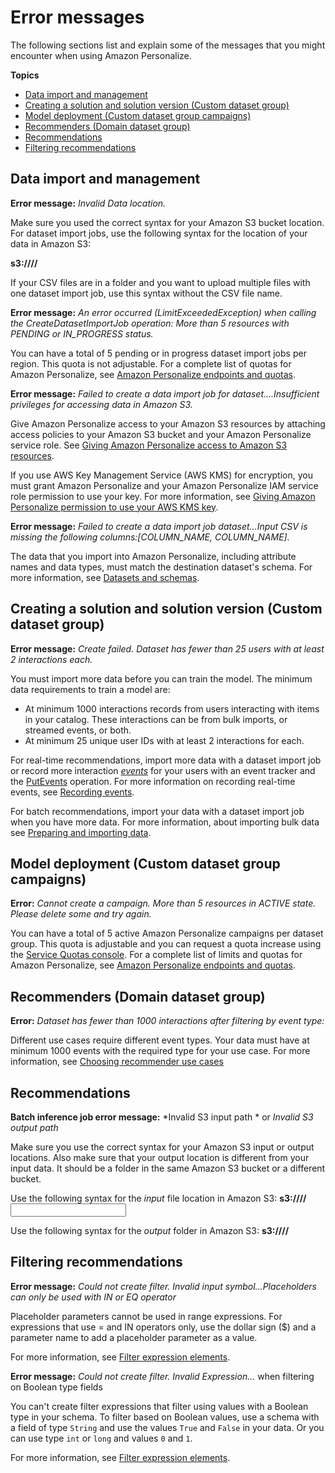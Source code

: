 # Error messages<a name="error-messages"></a>

 The following sections list and explain some of the messages that you might encounter when using Amazon Personalize\. 

**Topics**
+ [Data import and management](#data-import-troubleshooting)
+ [Creating a solution and solution version \(Custom dataset group\)](#training-troubleshooting)
+ [Model deployment \(Custom dataset group campaigns\)](#deployment-troubleshooting)
+ [Recommenders \(Domain dataset group\)](#recommender-errors)
+ [Recommendations](#recommendations-troubleshooting)
+ [Filtering recommendations](#filters-troubleshooting)

## Data import and management<a name="data-import-troubleshooting"></a>

**Error message:** *Invalid Data location\.*

Make sure you used the correct syntax for your Amazon S3 bucket location\. For dataset import jobs, use the following syntax for the location of your data in Amazon S3:

**s3://<name of your S3 bucket>/<folder path>/<CSVfilename>**

If your CSV files are in a folder and you want to upload multiple files with one dataset import job, use this syntax without the CSV file name\. 

**Error message:** *An error occurred \(LimitExceededException\) when calling the CreateDatasetImportJob operation: More than 5 resources with PENDING or IN\_PROGRESS status\.*

 You can have a total of 5 pending or in progress dataset import jobs per region\. This quota is not adjustable\. For a complete list of quotas for Amazon Personalize, see [Amazon Personalize endpoints and quotas](limits.md)\. 

**Error message:** *Failed to create a data import job for <dataset type> dataset\.\.\.\.Insufficient privileges for accessing data in Amazon S3\.*

 Give Amazon Personalize access to your Amazon S3 resources by attaching access policies to your Amazon S3 bucket and your Amazon Personalize service role\. See [Giving Amazon Personalize access to Amazon S3 resources](granting-personalize-s3-access.md)\.

 If you use AWS Key Management Service \(AWS KMS\) for encryption, you must grant Amazon Personalize and your Amazon Personalize IAM service role permission to use your key\. For more information, see [Giving Amazon Personalize permission to use your AWS KMS key](granting-personalize-key-access.md)\.

**Error message:** *Failed to create a data import job <dataset type> dataset\.\.\.Input CSV is missing the following columns:\[COLUMN\_NAME, COLUMN\_NAME\]\.*

 The data that you import into Amazon Personalize, including attribute names and data types, must match the destination dataset's schema\. For more information, see [Datasets and schemas](how-it-works-dataset-schema.md)\. 

## Creating a solution and solution version \(Custom dataset group\)<a name="training-troubleshooting"></a>

**Error message:** *Create failed\. Dataset has fewer than 25 users with at least 2 interactions each\.*

 You must import more data before you can train the model\. The minimum data requirements to train a model are: 
+ At minimum 1000 interactions records from users interacting with items in your catalog\. These interactions can be from bulk imports, or streamed events, or both\.
+ At minimum 25 unique user IDs with at least 2 interactions for each\.

For real\-time recommendations, import more data with a dataset import job or record more interaction *[events](https://docs.aws.amazon.com/general/latest/gr/glos-chap.html#event)* for your users with an event tracker and the [PutEvents](API_UBS_PutEvents.md) operation\. For more information on recording real\-time events, see [Recording events](recording-events.md)\. 

 For batch recommendations, import your data with a dataset import job when you have more data\. For more information, about importing bulk data see [Preparing and importing data](data-prep.md)\. 

## Model deployment \(Custom dataset group campaigns\)<a name="deployment-troubleshooting"></a>

**Error:** *Cannot create a campaign\. More than 5 resources in ACTIVE state\. Please delete some and try again\.*

 You can have a total of 5 active Amazon Personalize campaigns per dataset group\. This quota is adjustable and you can request a quota increase using the [Service Quotas console](https://console.aws.amazon.com/servicequotas/)\. For a complete list of limits and quotas for Amazon Personalize, see [Amazon Personalize endpoints and quotas](limits.md)\. 

## Recommenders \(Domain dataset group\)<a name="recommender-errors"></a>

**Error:** *Dataset has fewer than 1000 interactions after filtering by event type: <event type>*

 Different use cases require different event types\. Your data must have at minimum 1000 events with the required type for your use case\. For more information, see [Choosing recommender use cases](domain-use-cases.md) 

## Recommendations<a name="recommendations-troubleshooting"></a>

**Batch inference job error message:** *Invalid S3 input path * or *Invalid S3 output path*

Make sure you use the correct syntax for your Amazon S3 input or output locations\. Also make sure that your output location is different from your input data\. It should be a folder in the same Amazon S3 bucket or a different bucket\.

Use the following syntax for the *input* file location in Amazon S3: **s3://<name of your S3 bucket>/<folder name>/<input JSON file name>**

Use the following syntax for the *output* folder in Amazon S3: **s3://<name of your S3 bucket>/<output folder name>/**

## Filtering recommendations<a name="filters-troubleshooting"></a>

**Error message:** *Could not create filter\. Invalid input symbol\.\.\.Placeholders can only be used with IN or EQ operator*

 Placeholder parameters cannot be used in range expressions\. For expressions that use = and IN operators only, use the dollar sign \($\) and a parameter name to add a placeholder parameter as a value\. 

 For more information, see [Filter expression elements](filter-expressions.md#filter-expression-elements)\. 

**Error message:** *Could not create filter\. Invalid Expression\.\.\.* when filtering on Boolean type fields

 You can't create filter expressions that filter using values with a Boolean type in your schema\. To filter based on Boolean values, use a schema with a field of type `String` and use the values `True` and `False` in your data\. Or you can use type `int` or `long` and values `0` and `1`\. 

For more information, see [Filter expression elements](filter-expressions.md#filter-expression-elements)\.
